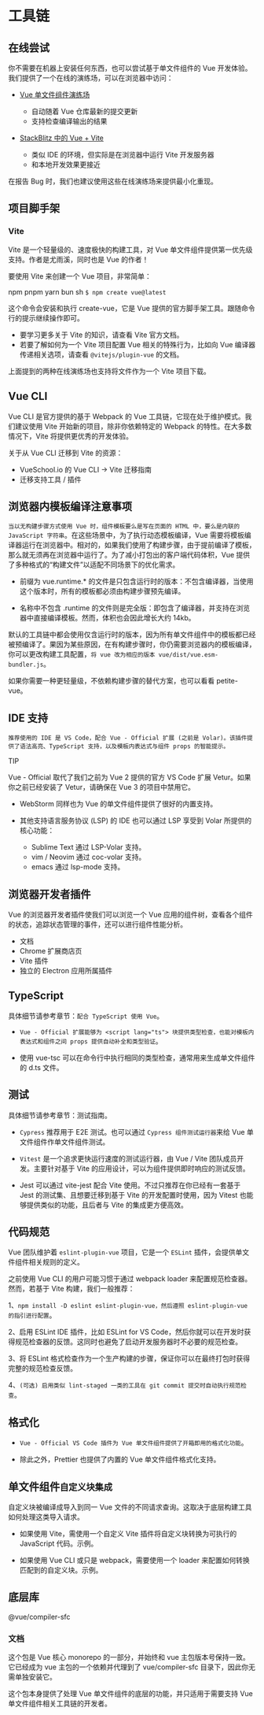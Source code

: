 # 工具链

## 在线尝试

你不需要在机器上安装任何东西，也可以尝试基于单文件组件的 Vue 开发体验。我们提供了一个在线的演练场，可以在浏览器中访问：

- [Vue 单文件组件演练场](https://play.vuejs.org/#eNp9kUFLwzAUx7/KM5cqzBXR0+gGKgP1oKKCl1xG99ZlpklIXuag9Lv7krK5w9it7//7v/SXthP3zo23EcVEVKH2yhEEpOhm0qjWWU/QgccV9LDytoWCq4U00tTWBII2NDBN/LJ4Qq0tfFuvlxfFlTRVORzHB/FA2Dq9IOQJoFrfzLouL/d9VfKUU2VcJNhet3aJeioFcymgZFiVR/tiJCjw61eqGW+CNWzepX0pats6pdG/OVKsJ8UEMklswXa/LzkjH3G0z+s11j8n8k3YpUyKd48B/RalODBa+AZpwPPPV9zx8wGyfdTcPgM/MFgdk+NQe4hmydpHvWz7nL+/Ms1XmO8ITdhfKommZp/7UvA/eTxz9X/d2/Fd3pOmF/0fEx+nNQ==)
  - 自动随着 Vue 仓库最新的提交更新
  - 支持检查编译输出的结果

- [StackBlitz 中的 Vue + Vite](https://stackblitz.com/edit/vitejs-vite-fvvgdjnw?file=index.html&terminal=dev)
  - 类似 IDE 的环境，但实际是在浏览器中运行 Vite 开发服务器
  - 和本地开发效果更接近

在报告 Bug 时，我们也建议使用这些在线演练场来提供最小化重现。

## 项目脚手架

### Vite

Vite 是一个轻量级的、速度极快的构建工具，对 Vue 单文件组件提供第一优先级支持。作者是尤雨溪，同时也是 Vue 的作者！

要使用 Vite 来创建一个 Vue 项目，非常简单：

npm
pnpm
yarn
bun
sh
`$ npm create vue@latest`


这个命令会安装和执行 create-vue，它是 Vue 提供的官方脚手架工具。跟随命令行的提示继续操作即可。

- 要学习更多关于 Vite 的知识，请查看 Vite 官方文档。
- 若要了解如何为一个 Vite 项目配置 Vue 相关的特殊行为，比如向 Vue 编译器传递相关选项，请查看 `@vitejs/plugin-vue` 的文档。

上面提到的两种在线演练场也支持将文件作为一个 Vite 项目下载。

## Vue CLI

Vue CLI 是官方提供的基于 Webpack 的 Vue 工具链，它现在处于维护模式。我们建议使用 Vite 开始新的项目，除非你依赖特定的 Webpack 的特性。在大多数情况下，Vite 将提供更优秀的开发体验。

关于从 Vue CLI 迁移到 Vite 的资源：

- VueSchool.io 的 Vue CLI -> Vite 迁移指南
- 迁移支持工具 / 插件

## 浏览器内模板编译注意事项

`当以无构建步骤方式使用 Vue 时，组件模板要么是写在页面的 HTML 中，要么是内联的 JavaScript 字符串`。在这些场景中，为了执行动态模板编译，Vue 需要将模板编译器运行在浏览器中。相对的，如果我们使用了构建步骤，由于提前编译了模板，那么就无须再在浏览器中运行了。为了减小打包出的客户端代码体积，Vue 提供了多种格式的“构建文件”以适配不同场景下的优化需求。

- 前缀为 vue.runtime.* 的文件是只包含运行时的版本：不包含编译器，当使用这个版本时，所有的模板都必须由构建步骤预先编译。

- 名称中不包含 .runtime 的文件则是完全版：即包含了编译器，并支持在浏览器中直接编译模板。然而，体积也会因此增长大约 14kb。

默认的工具链中都会使用仅含运行时的版本，因为所有单文件组件中的模板都已经被预编译了。果因为某些原因，在有构建步骤时，你仍需要浏览器内的模板编译，你可以更改构建工具配置，`将 vue 改为相应的版本 vue/dist/vue.esm-bundler.js`。

如果你需要一种更轻量级，不依赖构建步骤的替代方案，也可以看看 petite-vue。

## IDE 支持

`推荐使用的 IDE 是 VS Code，配合 Vue - Official 扩展 (之前是 Volar)。该插件提供了语法高亮、TypeScript 支持，以及模板内表达式与组件 props 的智能提示。`

TIP

Vue - Official 取代了我们之前为 Vue 2 提供的官方 VS Code 扩展 Vetur。如果你之前已经安装了 Vetur，请确保在 Vue 3 的项目中禁用它。

- WebStorm 同样也为 Vue 的单文件组件提供了很好的内置支持。

- 其他支持语言服务协议 (LSP) 的 IDE 也可以通过 LSP 享受到 Volar 所提供的核心功能：
  - Sublime Text 通过 LSP-Volar 支持。
  - vim / Neovim 通过 coc-volar 支持。
  - emacs 通过 lsp-mode 支持。

## 浏览器开发者插件

Vue 的浏览器开发者插件使我们可以浏览一个 Vue 应用的组件树，查看各个组件的状态，追踪状态管理的事件，还可以进行组件性能分析。

- 文档
- Chrome 扩展商店页
- Vite 插件
- 独立的 Electron 应用所属插件

## TypeScript

具体细节请参考章节：`配合 TypeScript 使用 Vue`。

- `Vue - Official 扩展能够为 <script lang="ts"> 块提供类型检查，也能对模板内表达式和组件之间 props 提供自动补全和类型验证`。

- 使用 vue-tsc 可以在命令行中执行相同的类型检查，通常用来生成单文件组件的 d.ts 文件。

## 测试

具体细节请参考章节：测试指南。

- `Cypress` 推荐用于 E2E 测试。也可以通过 `Cypress 组件测试运行器`来给 Vue 单文件组件作单文件组件测试。

- `Vitest` 是一个追求更快运行速度的测试运行器，由 Vue / Vite 团队成员开发。主要针对基于 Vite 的应用设计，可以为组件提供即时响应的测试反馈。

- Jest 可以通过 vite-jest 配合 Vite 使用。不过只推荐在你已经有一套基于 Jest 的测试集、且想要迁移到基于 Vite 的开发配置时使用，因为 Vitest 也能够提供类似的功能，且后者与 Vite 的集成更方便高效。

## 代码规范

Vue 团队维护着 `eslint-plugin-vue` 项目，它是一个 `ESLint` 插件，会提供单文件组件相关规则的定义。

之前使用 Vue CLI 的用户可能习惯于通过 webpack loader 来配置规范检查器。然而，若基于 Vite 构建，我们一般推荐：

1、`npm install -D eslint eslint-plugin-vue，然后遵照 eslint-plugin-vue 的指引进行配置`。

2、启用 ESLint IDE 插件，比如 ESLint for VS Code，然后你就可以在开发时获得规范检查器的反馈。这同时也避免了启动开发服务器时不必要的规范检查。

3、将 ESLint 格式检查作为一个生产构建的步骤，保证你可以在最终打包时获得完整的规范检查反馈。

4、`(可选) 启用类似 lint-staged 一类的工具在 git commit 提交时自动执行规范检查`。

## 格式化​

- `Vue - Official VS Code 插件为 Vue 单文件组件提供了开箱即用的格式化功能`。

- 除此之外，Prettier 也提供了内置的 Vue 单文件组件格式化支持。

## 单文件组件`自定义块集成`

自定义块被编译成导入到同一 Vue 文件的不同请求查询。这取决于底层构建工具如何处理这类导入请求。

- 如果使用 Vite，需使用一个自定义 Vite 插件将自定义块转换为可执行的 JavaScript 代码。示例。

- 如果使用 Vue CLI 或只是 webpack，需要使用一个 loader 来配置如何转换匹配到的自定义块。示例。

## 底层库​

@vue/compiler-sfc​

### 文档

这个包是 Vue 核心 monorepo 的一部分，并始终和 vue 主包版本号保持一致。它已经成为 vue 主包的一个依赖并代理到了 vue/compiler-sfc 目录下，因此你无需单独安装它。

这个包本身提供了处理 Vue 单文件组件的底层的功能，并只适用于需要支持 Vue 单文件组件相关工具链的开发者。

